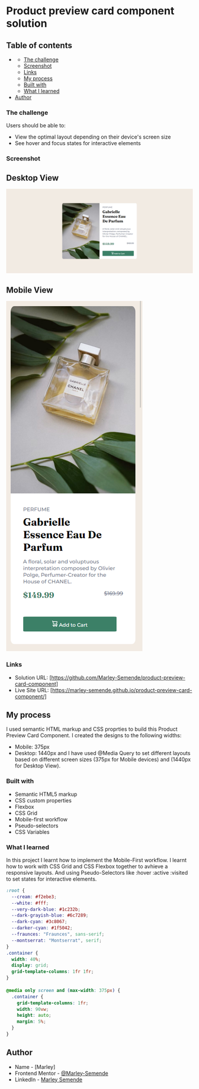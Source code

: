 # Product preview card component solution

## Table of contents

- - [The challenge](#the-challenge)
  - [Screenshot](#screenshot)
  - [Links](#links)
  - [My process](#my-process)
  - [Built with](#built-with)
  - [What I learned](#what-i-learned)
- [Author](#author)

### The challenge

Users should be able to:

- View the optimal layout depending on their device's screen size
- See hover and focus states for interactive elements

### Screenshot

## Desktop View

![](./screenshot.png)

## Mobile View

![](./mobilescreenshot.png)

### Links

- Solution URL: [https://github.com/Marley-Semende/product-preview-card-component]
- Live Site URL: [https://marley-semende.github.io/product-preview-card-component/]

## My process

I used semantic HTML markup and CSS proprties to build this Product Preview Card Component. I created the designs to the following widths:

- Mobile: 375px
- Desktop: 1440px
  and I have used @Media Query to set different layouts based on different screen sizes (375px for Mobile devices) and (1440px for Desktop View).

### Built with

- Semantic HTML5 markup
- CSS custom properties
- Flexbox
- CSS Grid
- Mobile-first workflow
- Pseudo-selectors
- CSS Variables

### What I learned

In this project I learnt how to implement the Mobile-First workflow. I learnt how to work with CSS Grid and CSS Flexbox together to avhieve a responsive layouts. And using Pseudo-Selectors like :hover :active :visited to set states for interactive elements.

```css
:root {
  --cream: #f2ebe3;
  --white: #fff;
  --very-dark-blue: #1c232b;
  --dark-grayish-blue: #6c7289;
  --dark-cyan: #3c8067;
  --darker-cyan: #1f5042;
  --fraunces: "Fraunces", sans-serif;
  --montserrat: "Montserrat", serif;
}
.container {
  width: 40%;
  display: grid;
  grid-template-columns: 1fr 1fr;
}

@media only screen and (max-width: 375px) {
  .container {
    grid-template-columns: 1fr;
    width: 90vw;
    height: auto;
    margin: 5%;
  }
}
```

## Author

- Name - [Marley]
- Frontend Mentor - [@Marley-Semende](https://www.frontendmentor.io/profile/Marley-Semende)
- LinkedIn - [Marley Semende](https://www.linkedin.com/in/marley-semende-web-dev/)
